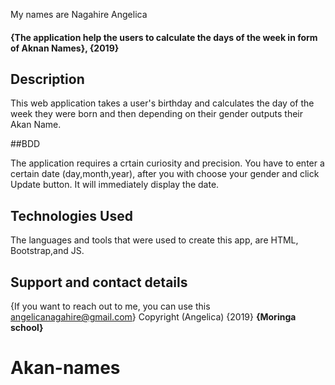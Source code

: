 My names are Nagahire Angelica
#### {The application help the users to calculate the days of the week in form of Aknan Names}, {2019}
## Description

This web application takes a user's birthday and calculates the day of the week they were born and then depending on their gender outputs their Akan Name.

##BDD

The application requires a crtain curiosity and precision.
You have to enter a certain date (day,month,year), after you with choose your gender and click Update button. 
It will immediately display the date.
## Technologies Used
The languages and tools that were used to create this app, are HTML, Bootstrap,and JS.
## Support and contact details
{If you want to reach out to me, you can use this angelicanagahire@gmail.com}
Copyright (Angelica) {2019} **{Moringa school}**
  # Akan-names
